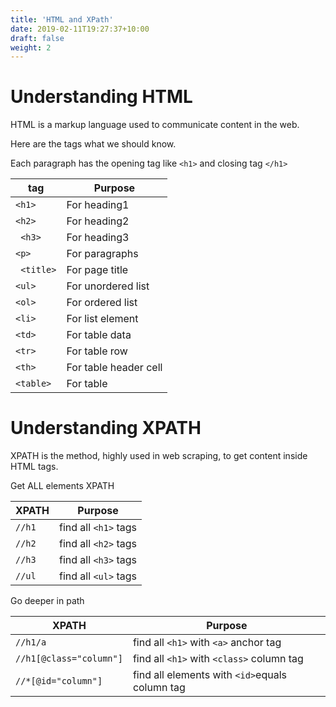 ```yaml
---
title: 'HTML and XPath'
date: 2019-02-11T19:27:37+10:00
draft: false
weight: 2
---
```



# Understanding HTML

HTML is a markup language used to communicate content in the web.

Here are the tags what we should know.

Each paragraph has the opening tag like `<h1>` and closing tag `</h1>`


|tag|Purpose|
|---|---|
|` <h1> `|For heading1|
|` <h2> `|For heading2|
|` <h3>`|For heading3|
|` <p> `| For paragraphs|
|` <title>`| For page title|
|`<ul>`| For unordered list|
|`<ol>`| For ordered list|
|`<li>`| For list element|
|`<td>`| For table data|
|`<tr>`| For table row|
|`<th>`| For table header cell|
|`<table>`| For table|


# Understanding XPATH

XPATH is the method, highly used in web scraping, to get content inside HTML tags.

Get ALL elements XPATH

|XPATH|Purpose|
|---|---|
|`//h1`|find all `<h1>` tags|
|`//h2`|find all `<h2>` tags|
|`//h3`|find all `<h3>` tags|
|`//ul`|find all `<ul>` tags|

Go deeper in path

|XPATH|Purpose|
|---|---|
|`//h1/a`|find all `<h1>` with `<a>` anchor tag|
|`//h1[@class="column"]`|find all `<h1>` with `<class>` column tag|
|`//*[@id="column"]`|find all elements with `<id>`equals column tag|


